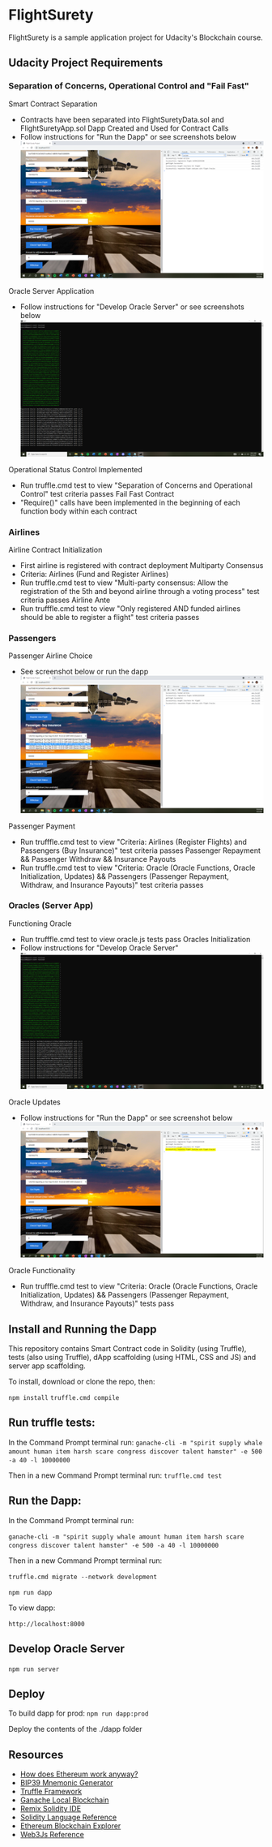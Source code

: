 # FlightSurety

FlightSurety is a sample application project for Udacity's Blockchain course.

## Udacity Project Requirements

### Separation of Concerns, Operational Control and "Fail Fast"

Smart Contract Separation
* Contracts have been separated into FlightSuretyData.sol and FlightSuretyApp.sol
Dapp Created and Used for Contract Calls
* Follow instructions for "Run the Dapp" or see screenshots below
![truffle test](images/runthedapp.PNG)

Oracle Server Application
* Follow instructions for "Develop Oracle Server" or see screenshots below
![truffle test](images/developoracleserver.png)

Operational Status Control Implemented
* Run truffle.cmd test to view "Separation of Concerns and Operational Control" test criteria passes
Fail Fast Contract
* "Require()" calls have been implemented in the beginning of each function body within each contract


### Airlines
Airline Contract Initialization
* First airline is registered with contract deployment
Multiparty Consensus
* Criteria: Airlines (Fund and Register Airlines)
* Run truffle.cmd test to view "Multi-party consensus: Allow the registration of the 5th and beyond airline through a voting process" test criteria passes
Airline Ante
* Run trufffle.cmd test to view "Only registered AND funded airlines should be able to register a flight" test criteria passes


### Passengers
Passenger Airline Choice
* See screenshot below or run the dapp
![truffle test](images/passengerchoice.png)

Passenger Payment
* Run trufffle.cmd test to view "Criteria: Airlines (Register Flights) and Passengers (Buy Insurance)" test criteria passes
Passenger Repayment && Passenger Withdraw && Insurance Payouts
* Run truffle.cmd test to view "Criteria: Oracle (Oracle Functions, Oracle Initialization, Updates) && Passengers (Passenger Repayment, Withdraw, and Insurance Payouts)" test criteria passes


### Oracles (Server App)
Functioning Oracle
* Run trufffle.cmd test to view oracle.js tests pass
Oracles Initialization
* Follow instructions for "Develop Oracle Server"
![truffle test](images/developoracleserver.png)

Oracle Updates
* Follow instructions for "Run the Dapp" or see screenshot below
![truffle test](images/oracleupdates.png)

Oracle Functionality
* Run trufffle.cmd test to view "Criteria: Oracle (Oracle Functions, Oracle Initialization, Updates) && Passengers (Passenger Repayment, Withdraw, and Insurance Payouts)" tests pass


## Install and Running the Dapp

This repository contains Smart Contract code in Solidity (using Truffle), tests (also using Truffle), dApp scaffolding (using HTML, CSS and JS) and server app scaffolding.

To install, download or clone the repo, then:

`npm install`
`truffle.cmd compile`

## Run truffle tests:

In the Command Prompt terminal run:
`ganache-cli -m "spirit supply whale amount human item harsh scare congress discover talent hamster" -e 500 -a 40 -l 10000000`

Then in a new Command Prompt terminal run:
`truffle.cmd test`

## Run the Dapp:

In the Command Prompt terminal run:

`ganache-cli -m "spirit supply whale amount human item harsh scare congress discover talent hamster" -e 500 -a 40 -l 10000000`

Then in a new Command Prompt terminal run:

`truffle.cmd migrate --network development`

`npm run dapp`

To view dapp:

`http://localhost:8000`

## Develop Oracle Server

`npm run server`

## Deploy

To build dapp for prod:
`npm run dapp:prod`

Deploy the contents of the ./dapp folder


## Resources

* [How does Ethereum work anyway?](https://medium.com/@preethikasireddy/how-does-ethereum-work-anyway-22d1df506369)
* [BIP39 Mnemonic Generator](https://iancoleman.io/bip39/)
* [Truffle Framework](http://truffleframework.com/)
* [Ganache Local Blockchain](http://truffleframework.com/ganache/)
* [Remix Solidity IDE](https://remix.ethereum.org/)
* [Solidity Language Reference](http://solidity.readthedocs.io/en/v0.4.24/)
* [Ethereum Blockchain Explorer](https://etherscan.io/)
* [Web3Js Reference](https://github.com/ethereum/wiki/wiki/JavaScript-API)
